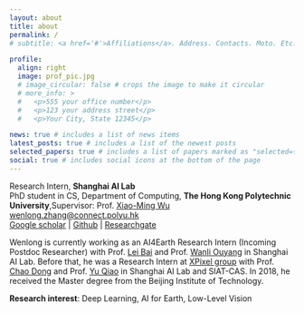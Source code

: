 ```yaml
---
layout: about
title: about
permalink: /
# subtitle: <a href='#'>Affiliations</a>. Address. Contacts. Moto. Etc.

profile:
  align: right
  image: prof_pic.jpg
  # image_circular: false # crops the image to make it circular
  # more_info: >
  #   <p>555 your office number</p>
  #   <p>123 your address street</p>
  #   <p>Your City, State 12345</p>

news: true # includes a list of news items
latest_posts: true # includes a list of the newest posts
selected_papers: true # includes a list of papers marked as "selected={true}"
social: true # includes social icons at the bottom of the page
---
```


Research Intern, **Shanghai AI Lab**<br>
PhD student in CS, Department of Computing, **The Hong Kong Polytechnic University**,Supervisor: Prof. [Xiao-Ming Wu](http://www4.comp.polyu.edu.hk/~csxmwu/)<br> 
wenlong.zhang@connect.polyu.hk<br>
[Google scholar](https://scholar.google.com.hk/citations?user=UnMImiUAAAAJ&hl=zh-CN) | [Github](https://github.com/WenlongZhang0517) | [Researchgate](https://www.researchgate.net/profile/Wenlong-Zhang-26)

Wenlong is currently working as an AI4Earth Research Intern (Incoming Postdoc Researcher) with Prof. [Lei Bai](http://leibai.site/) and Prof. [Wanli Ouyang](https://wlouyang.github.io/) in Shanghai AI Lab. Before that, he was a Research Intern at [XPixel group](http://xpixel.group/) with Prof. [Chao Dong](https://scholar.google.com/citations?hl=zh-CN&user=OSDCB0UAAAAJ) and Prof. [Yu Qiao](http://mmlab.siat.ac.cn/team) in Shanghai AI Lab and SIAT-CAS. In 2018, he received the Master degree from the Beijing Institute of Technology.

**Research interest**: Deep Learning, AI for Earth, Low-Level Vision
